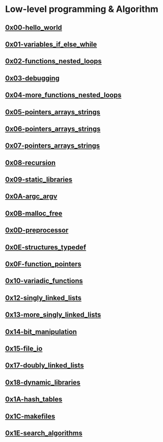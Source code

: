 # Low-level programming & Algorithm

## [0x00-hello_world](https://github.com/lahincapie/holbertonschool-low_level_programming/tree/main/0x00-hello_world)
## [0x01-variables_if_else_while](https://github.com/lahincapie/holbertonschool-low_level_programming/tree/main/0x01-variables_if_else_while)
## [0x02-functions_nested_loops](https://github.com/lahincapie/holbertonschool-low_level_programming/tree/main/0x02-functions_nested_loops)
## [0x03-debugging](https://github.com/lahincapie/holbertonschool-low_level_programming/tree/main/0x03-debugging)
## [0x04-more_functions_nested_loops](https://github.com/lahincapie/holbertonschool-low_level_programming/tree/main/0x01-variables_if_else_while)
## [0x05-pointers_arrays_strings](https://github.com/lahincapie/holbertonschool-low_level_programming/tree/main/0x04-more_functions_nested_loops)
## [0x06-pointers_arrays_strings](https://github.com/lahincapie/holbertonschool-low_level_programming/tree/main/0x06-pointers_arrays_strings)
## [0x07-pointers_arrays_strings](https://github.com/lahincapie/holbertonschool-low_level_programming/tree/main/0x07-pointers_arrays_strings)
## [0x08-recursion](https://github.com/lahincapie/holbertonschool-low_level_programming/tree/main/0x08-recursion)
## [0x09-static_libraries](https://github.com/lahincapie/holbertonschool-low_level_programming/tree/main/0x09-static_libraries)
## [0x0A-argc_argv](https://github.com/lahincapie/holbertonschool-low_level_programming/tree/main/0x0A-argc_argv)
## [0x0B-malloc_free](https://github.com/lahincapie/holbertonschool-low_level_programming/tree/main/0x0B-malloc_free)
## [0x0D-preprocessor](https://github.com/lahincapie/holbertonschool-low_level_programming/tree/main/0x0D-preprocessor)
## [0x0E-structures_typedef](https://github.com/lahincapie/holbertonschool-low_level_programming/tree/main/0x0E-structures_typedef)
## [0x0F-function_pointers](https://github.com/lahincapie/holbertonschool-low_level_programming/tree/main/0x0F-function_pointers)
## [0x10-variadic_functions](https://github.com/lahincapie/holbertonschool-low_level_programming/tree/main/0x10-variadic_functions)
## [0x12-singly_linked_lists](https://github.com/lahincapie/holbertonschool-low_level_programming/tree/main/0x12-singly_linked_lists)
## [0x13-more_singly_linked_lists](https://github.com/lahincapie/holbertonschool-low_level_programming/tree/main/0x13-more_singly_linked_lists)
## [0x14-bit_manipulation](https://github.com/lahincapie/holbertonschool-low_level_programming/tree/main/0x14-bit_manipulation)
## [0x15-file_io](https://github.com/lahincapie/holbertonschool-low_level_programming/tree/main/0x15-file_io)
## [0x17-doubly_linked_lists](https://github.com/lahincapie/holbertonschool-low_level_programming/tree/main/0x17-doubly_linked_lists)
## [0x18-dynamic_libraries](https://github.com/lahincapie/holbertonschool-low_level_programming/tree/main/0x18-dynamic_libraries)
## [0x1A-hash_tables](https://github.com/lahincapie/holbertonschool-low_level_programming/tree/main/0x1A-hash_tables)
## [0x1C-makefiles](https://github.com/lahincapie/holbertonschool-low_level_programming/tree/main/0x1C-makefiles)
## [0x1E-search_algorithms](https://github.com/lahincapie/holbertonschool-low_level_programming/tree/main/0x1E-search_algorithms)
